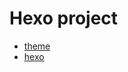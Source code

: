 <!--
 * @Description: In User Settings Edit
 * @Author: xuxinsheng
 * @Date: 2019-07-18 15:10:47
 * @LastEditTime: 2019-07-18 15:13:10
 * @LastEditors: Please set LastEditors
 -->
# Hexo project
- [theme](https://github.com/fi3ework/hexo-theme-archer)
- [hexo](https://hexo.io/zh-cn/)

